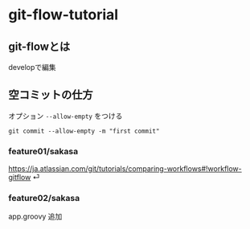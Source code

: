 # git-flow-tutorial

## git-flowとは

developで編集

## 空コミットの仕方

オプション `--allow-empty` をつける

```
git commit --allow-empty -m "first commit"
```

### feature01/sakasa
https://ja.atlassian.com/git/tutorials/comparing-workflows#!workflow-gitflow
⏎

### feature02/sakasa
app.groovy 追加

